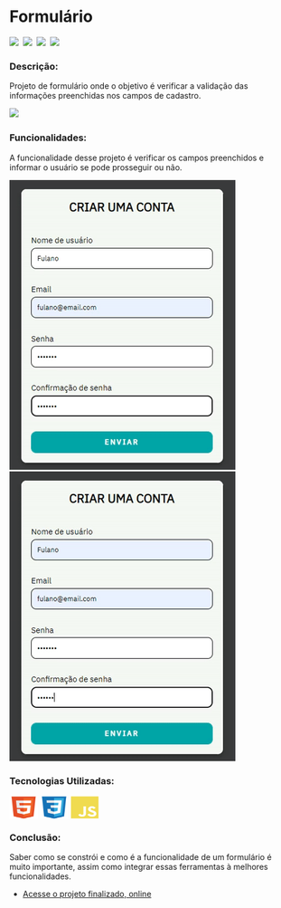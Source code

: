 <h1> Formulário </h1>
<p>
  <img src="https://img.shields.io/github/license/lucasbizachi/Formulario">&#160;
  <img src="https://img.shields.io/github/languages/count/lucasbizachi/Formulario"/>&#160;
  <img src="https://img.shields.io/github/languages/top/lucasbizachi/Formulario"/>&#160;
  <img src="https://img.shields.io/github/repo-size/lucasbizachi/Formulario"/>&#160;
</p>

<h3>Descrição:</h3>
  <p>Projeto de formulário onde o objetivo é verificar a validação das informações preenchidas nos campos de cadastro.</p>
  <p>
   <img src="http://img.shields.io/static/v1?label=STATUS&message=%20Finalizado&color=GREEN&style=for-the-badge"/>
  <p/>
  
<h3>Funcionalidades:</h3>
  <p>A funcionalidade desse projeto é verificar os campos preenchidos e informar o usuário se pode prosseguir ou não.</p>
 <p><img src="assets/ezgif.com-gif-maker.gif"/>&#160;&#160;&#160;&#160;
  <img src="assets/ezgif.com-gif-maker2.gif"/></p>
  
<h3>Tecnologias Utilizadas:</h3>
<p><img align="center" alt="" height="40" width="50" src="https://raw.githubusercontent.com/devicons/devicon/master/icons/html5/html5-original.svg">
  <img align="center" alt="" height="40" width="50" src="https://raw.githubusercontent.com/devicons/devicon/master/icons/css3/css3-original.svg">
  <img align="center" alt="" height="40" width="50" src="https://raw.githubusercontent.com/devicons/devicon/master/icons/javascript/javascript-plain.svg"></p>
<h3>Conclusão:</h3>
<p>Saber como se constrói e como é a funcionalidade de um formulário é muito importante, assim como integrar essas ferramentas à melhores funcionalidades.</p>

- [Acesse o projeto finalizado, online](https://lucasbizachi.github.io/Formulario/)
